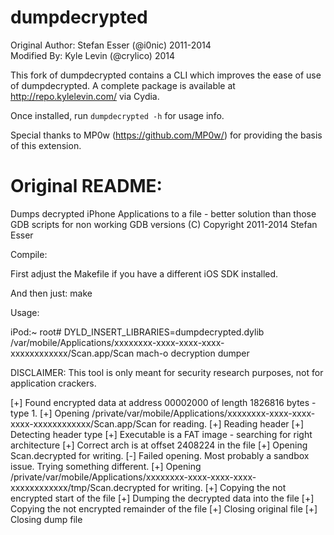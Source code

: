 dumpdecrypted
=============

Original Author: Stefan Esser (@i0nic) 2011-2014<br>
Modified By: Kyle Levin (@crylico) 2014

This fork of dumpdecrypted contains a CLI which improves the ease of use of dumpdecrypted. A complete package is available at http://repo.kylelevin.com/ via Cydia.

Once installed, run `dumpdecrypted -h` for usage info.

Special thanks to MP0w (https://github.com/MP0w/) for providing the basis of this extension.

Original README:
================

Dumps decrypted iPhone Applications to a file - better solution than those GDB scripts for non working GDB versions
(C) Copyright 2011-2014 Stefan Esser


Compile:

First adjust the Makefile if you have a different iOS SDK installed.

And then just: make


Usage:

iPod:~ root# DYLD_INSERT_LIBRARIES=dumpdecrypted.dylib /var/mobile/Applications/xxxxxxxx-xxxx-xxxx-xxxx-xxxxxxxxxxxx/Scan.app/Scan
mach-o decryption dumper

DISCLAIMER: This tool is only meant for security research purposes, not for application crackers.

[+] Found encrypted data at address 00002000 of length 1826816 bytes - type 1.
[+] Opening /private/var/mobile/Applications/xxxxxxxx-xxxx-xxxx-xxxx-xxxxxxxxxxxx/Scan.app/Scan for reading.
[+] Reading header
[+] Detecting header type
[+] Executable is a FAT image - searching for right architecture
[+] Correct arch is at offset 2408224 in the file
[+] Opening Scan.decrypted for writing.
[-] Failed opening. Most probably a sandbox issue. Trying something different.
[+] Opening /private/var/mobile/Applications/xxxxxxxx-xxxx-xxxx-xxxx-xxxxxxxxxxxx/tmp/Scan.decrypted for writing.
[+] Copying the not encrypted start of the file
[+] Dumping the decrypted data into the file
[+] Copying the not encrypted remainder of the file
[+] Closing original file
[+] Closing dump file
